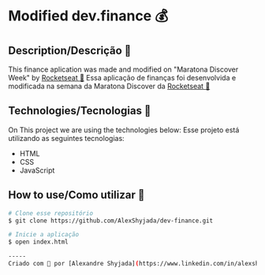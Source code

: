# Modified dev.finance 💰

## Description/Descrição 🔖
This finance aplication was made and modified on "Maratona Discover Week" by [Rocketseat 💜](https://rocketseat.com.br/) 
Essa aplicação de finanças foi desenvolvida e modificada na semana da Maratona Discover da [Rocketseat 💜](https://rocketseat.com.br/) 

## Technologies/Tecnologias 🚀
On This project we are using the technologies below:
Esse projeto está utilizando as seguintes tecnologias:
- HTML
- CSS
- JavaScript


## How to use/Como utilizar 🎲
```bash
# Clone esse repositório
$ git clone https://github.com/AlexShyjada/dev-finance.git

# Inicie a aplicação
$ open index.html

-----
Criado com 💙 por [Alexandre Shyjada](https://www.linkedin.com/in/alexshyjada/)

